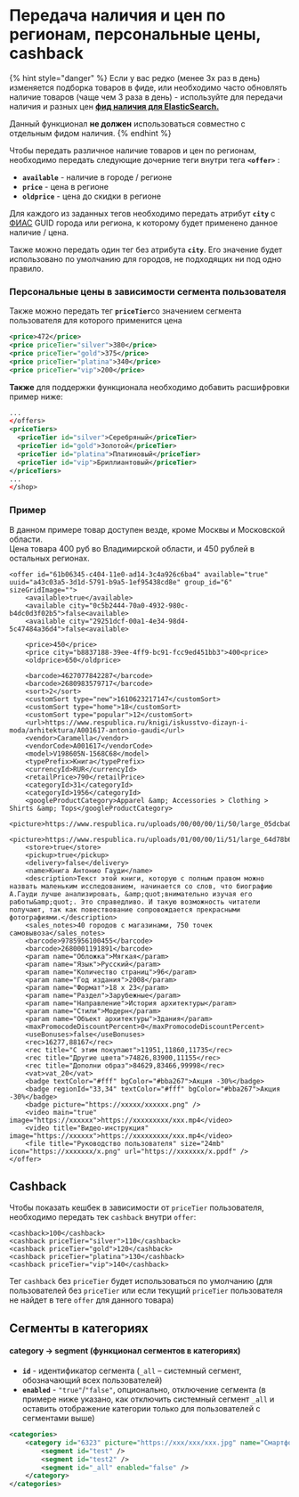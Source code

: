 # Передача наличия и цен по регионам, персональные цены, cashback

{% hint style="danger" %}
Если у вас редко (менее 3х раз в день) изменяется подборка товаров в фиде, или необходимо часто обновлять наличие товаров (чаще чем 3 раза в день) - используйте для передачи наличия и разных цен [**фид наличия для ElasticSearch.**](../fid-nalichiya-dlya-elasticsearch.md)



Данный функционал **не должен** использоваться совместно с отдельным фидом наличия.
{% endhint %}

Чтобы передать различное наличие товаров и цен по регионам, необходимо передать следующие дочерние теги внутри тега **`<offer>`** :

* **`available`** - наличие в городе / регионе
* **`price`** - цена в регионе
* **`oldprice`** - цена до скидки в регионе

Для каждого из заданных тегов необходимо передать атрибут **`city`** с [ФИАС](https://www.alta.ru/fias/) GUID города или региона, к которому будет применено данное наличие / цена.

Также можно передать один тег без атрибута **`city`**. Его значение будет использовано по умолчанию для городов, не подходящих ни под одно правило.

### Персональные цены в зависимости сегмента пользователя

Также можно передать тег **`priceTier`**&#x441;о значением сегмента пользователя для которого применится цена

```xml
<price>472</price>
<price priceTier="silver">380</price>
<price priceTier="gold">375</price>
<price priceTier="platina">340</price>
<price priceTier="vip">200</price>
```

**Также** для поддержки функционала необходимо добавить расшифровки пример ниже:

```xml
...
</offers>
<priceTiers>
  <priceTier id="silver">Серебряный</priceTier>
  <priceTier id="gold">Золотой</priceTier>
  <priceTier id="platina">Платиновый</priceTier>
  <priceTier id="vip">Бриллиантовый</priceTier>
</priceTiers>
...
</shop>
```

### Пример

В данном примере товар доступен везде, кроме Москвы и Московской области.\
Цена товара 400 руб во Владимирской области, и 450 рублей в остальных регионах.

```markup
<offer id="61b06345-c404-11e0-ad14-3c4a926c6ba4" available="true" uuid="a43c03a5-3d1d-5791-b9a5-1ef95438cd8e" group_id="6" sizeGridImage="">
    <available>true</available>
    <available city="0c5b2444-70a0-4932-980c-b4dc0d3f02b5">false<available>
    <available city="29251dcf-00a1-4e34-98d4-5c47484a36d4">false<available>
    
    <price>450</price>
    <price city="b8837188-39ee-4ff9-bc91-fcc9ed451bb3">400<price>
    <oldprice>650</oldprice>
    
    <barcode>4627077842287</barcode>
    <barcode>2680983579717</barcode>
    <sort>2</sort>
    <customSort type="new">1610623217147</customSort>
    <customSort type="home">18</customSort>
    <customSort type="popular">12</customSort>
    <url>https://www.respublica.ru/knigi/iskusstvo-dizayn-i-moda/arhitektura/A001617-antonio-gaudi</url>
    <vendor>Caramella</vendor>
    <vendorCode>A001617</vendorCode>
    <model>V198605N-1568C68</model>
    <typePrefix>Книга</typePrefix>
    <currencyId>RUR</currencyId>
    <retailPrice>790</retailPrice>
    <categoryId>31</categoryId>
    <categoryId>1956</categoryId>
    <googleProductCategory>Apparel &amp; Accessories > Clothing > Shirts &amp; Tops</googleProductCategory>
    <picture>https://www.respublica.ru/uploads/00/00/00/1i/50/large_05dcba0a72595c8e.jpg</picture>
    <picture>https://www.respublica.ru/uploads/01/00/00/1i/51/large_64d78b626ef2e2c9.jpg</picture>
    <store>true</store>
    <pickup>true</pickup>
    <delivery>false</delivery>
    <name>Книга Антонио Гауди</name>
    <description>Текст этой книги, которую с полным правом можно назвать маленьким исследованием, начинается со слов, что биографию А.Гауди лучше анализировать, &amp;quot;внимательно изучая его работы&amp;quot;. Это справедливо. И такую возможность читатели получают, так как повествование сопровождается прекрасными фотографиями.</description>
    <sales_notes>40 городов с магазинами, 750 точек самовывоза</sales_notes>
    <barcode>9785956100455</barcode>
    <barcode>2680001191891</barcode>
    <param name="Обложка">Мягкая</param>
    <param name="Язык">Русский</param>
    <param name="Количество страниц">96</param>
    <param name="Год издания">2008</param>
    <param name="Формат">18 х 23</param>
    <param name="Раздел">Зарубежные</param>
    <param name="Направление">История архитектуры</param>
    <param name="Стили">Модерн</param>
    <param name="Объект архитектуры">Здания</param>
    <maxPromocodeDiscountPercent>0</maxPromocodeDiscountPercent>
    <useBonuses>false</useBonuses>
    <rec>16277,88167</rec>
    <rec title="С этим покупают">11951,11860,11735</rec>
    <rec title="Другие цвета">74826,83900,11155</rec>
    <rec title="Дополни образ">84629,83466,99998</rec>
    <vat>vat_20</vat>
    <badge textColor="#fff" bgColor="#bba267">Акция -30%</badge>
    <badge regionId="33,34" textColor="#fff" bgColor="#bba267">Акция -30%</badge>
    <badge picture="https://xxxxx/xxxxxx.png" />
    <video main="true" image="https://xxxxxx">https://xxxxxxxxx/xxx.mp4</video>
    <video title="Видео-инструкция" image="https://xxxxxx">https://xxxxxxxxx/xxx.mp4</video>
    <file title="Руководство пользователя" size="24mb" icon="https://xxxxxxx/x.png" url="https://xxxxxxx/x.ppdf" />
</offer>
```

## Cashback

Чтобы показать кешбек в зависимости от `priceTier` пользователя, необходимо передать тек `cashback` внутри `offer`:

```markup
<cashback>100</cashback>
<cashback priceTier="silver">110</cashback>
<cashback priceTier="gold">120</cashback>
<cashback priceTier="platina">130</cashback>
<cashback priceTier="vip">140</cashback>
```

Тег `cashback` без `priceTier` будет использоваться по умолчанию (для пользователей без `priceTier` или если текущий `priceTier` пользователя не найдет в теге `offer` для данного товара)

## Сегменты в категориях

#### category -> segment (функционал сегментов в категориях)

* **`id`** - идентификатор сегмента (`_all` – системный сегмент, обозначающий всех пользователей)
* **`enabled`** - `"true"`/`"false"`, опционально, отключение сегмента (в примере ниже указано, как отключить системный сегмент `_all` и оставить отображение категории только для пользователей с сегментами выше)

```xml
<categories>
    <category id="6323" picture="https://xxx/xxx/xxx.jpg" name="Смартфоны и гаджеты">
        <segment id="test" />
        <segment id="test2" />
        <segment id="_all" enabled="false" />
    </category>
</categories> 
```
